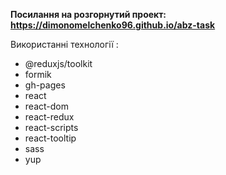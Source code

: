 **Посилання на розгорнутий проект: https://dimonomelchenko96.github.io/abz-task**

Використанні технології :
    
- @reduxjs/toolkit
- formik
- gh-pages
- react
- react-dom
- react-redux
- react-scripts
- react-tooltip
- sass
- yup
